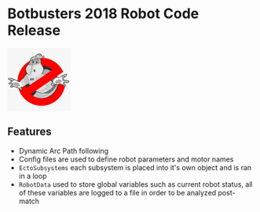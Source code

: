 # Botbusters 2018 Robot Code Release
<img src="https://github.com/Botbusters4635/2018RobotCode/blob/master/logoHighRes.jpeg" width="128" align="center">

## Features
  * Dynamic Arc Path following
  * Config files are used to define robot parameters and motor names
  * `EctoSubsystems` each subsystem is placed into it's own object and is ran in a loop
  * `RobotData` used to store global variables such as current robot status, all of these variables are logged to a file in order to be analyzed post-match 

